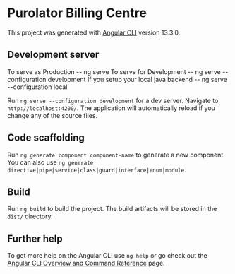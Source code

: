 # Purolator Billing Centre

This project was generated with [Angular CLI](https://github.com/angular/angular-cli) version 13.3.0.

## Development server

To serve as Production -- ng serve
To serve for Development -- ng serve --configuration development
If you setup your local java backend -- ng serve --configuration local

Run `ng serve --configuration development` for a dev server. Navigate to `http://localhost:4200/`. The application will automatically reload if you change any of the source files.

## Code scaffolding

Run `ng generate component component-name` to generate a new component. You can also use `ng generate directive|pipe|service|class|guard|interface|enum|module`.

## Build

Run `ng build` to build the project. The build artifacts will be stored in the `dist/` directory.

## Further help

To get more help on the Angular CLI use `ng help` or go check out the [Angular CLI Overview and Command Reference](https://angular.io/cli) page.
